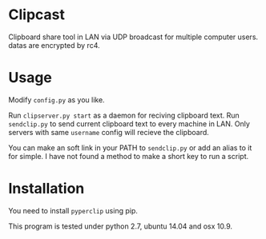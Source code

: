 # Clipcast

Clipboard share tool in LAN via UDP broadcast for multiple computer users. datas are encrypted by rc4.

# Usage

Modify `config.py` as you like.

Run `clipserver.py start` as a daemon for reciving clipboard text. Run `sendclip.py` to send current clipboard text to every machine in LAN. Only servers with same `username` config will recieve the clipboard.

You can make an soft link in your PATH to `sendclip.py` or add an alias to it for simple. I have not found a method to make a short key to run a script.

# Installation

You need to install `pyperclip` using pip.

This program is tested under python 2.7, ubuntu 14.04 and osx 10.9.
